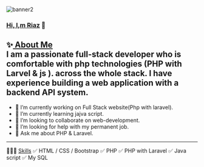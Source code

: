 ![banner2](https://github.com/Riaz711/Riaz711/assets/146711970/0557e9a7-8eb5-4c0e-8437-515c4aaccad8)

   ### <a  href="#">Hi, I,m Riaz</a> 👋
✨<a href="#"> About Me</a>  
I am a passionate full-stack developer who is comfortable with php technologies (PHP with Larvel & js ). across the whole stack. I have experience building a web application with a backend API system.
 --------------------------------------------------------------------------  
- 🔭 I’m currently working on Full Stack website(Php with laravel).
- 🌱 I’m currently learning jajva script.
- 👯 I’m looking to collaborate on web-development.
- 🤔 I’m looking for help with my permanent job.
- 💬 Ask me about PHP & Laravel.
 ----------------------------------------------------------------------------
  👨🏽‍💻 <a href="#">Skills</a>
  ✅ HTML / CSS / Bootstrap
  ✅ PHP
  ✅ PHP with Laravel
  ✅ Java script
  ✅  My SQL


 

       

